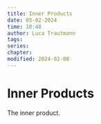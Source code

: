 ```yaml
---
title: Inner Products
date: 05-02-2024
time: 10:48
author: Luca Trautmann
tags: 
series: 
chapter: 
modified: 2024-02-08
---
```

# Inner Products

The inner product. 











